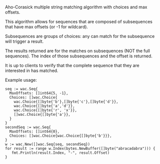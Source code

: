 Aho-Corasick multiple string matching algorithm with choices and max offsets. 

This algorithm allows for sequences that are composed of subsequences that have max offsets (or -1 for wildcard).

Subsequences are groups of choices: any can match for the subsequence will trigger a result.

The results returned are for the matches on subsequences (NOT the full sequences). The index of those subsequences and the offset is returned.

It is up to clients to verify that the complete sequence that they are interested in has matched.

Example usage:
    
    seq := wac.Seq{
      MaxOffsets: []int64{5, -1},
      Choices: []wac.Choice{
        wac.Choice{[]byte{'b'},[]byte{'c'},[]byte{'d'}},
        wac.Choice{[]byte{'a','d'}},
        wac.Choice{[]byte{'r', 'x'}},
        []wac.Choice{[]byte{'a'}},
      }
    }
    secondSeq := wac.Seq{
      MaxOffsets: []int64{0},
      Choices: []wac.Choice{wac.Choice{[]byte{'b'}}},
    }
    w := wac.New([]wac.Seq{seq, secondSeq})
    for result := range w.Index(bytes.NewBuffer([]byte("abracadabra"))) {
  	   fmt.Println(result.Index, "-", result.Offset)
    }